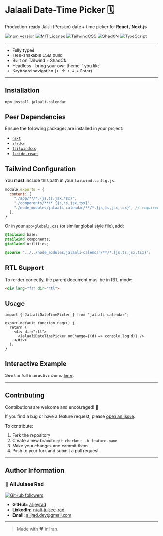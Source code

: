 # Jalaali Date-Time Picker 🗓️

Production-ready Jalali (Persian) date + time picker for **React / Next.js**.

[![npm version](https://img.shields.io/npm/v/jalaali-calendar.svg)](https://www.npmjs.com/package/jalaali-calendar)
[![MIT License](https://img.shields.io/badge/license-MIT-blue.svg)](LICENSE)
[![TailwindCSS](https://img.shields.io/badge/TailwindCSS-%5E3.0-38b2ac?logo=tailwindcss&logoColor=white)](https://tailwindcss.com)
[![ShadCN](https://img.shields.io/badge/ShadCN-UI-purple?logo=react)](https://ui.shadcn.dev)
[![TypeScript](https://img.shields.io/badge/TypeScript-%5E5.0-3178c6?logo=typescript&logoColor=white)](https://www.typescriptlang.org/)

---

- Fully typed
- Tree-shakable ESM build
- Built on Tailwind + ShadCN
- Headless – bring your own theme if you like
- Keyboard navigation (← ↑ → ↓ + Enter)

---

## Installation

```bash
npm install jalaali-calendar
```

## Peer Dependencies

Ensure the following packages are installed in your project:

- [`next`](https://nextjs.org/)
- [`shadcn`](https://ui.shadcn.com/docs)
- [`tailwindcss`](https://tailwindcss.com/)
- [`lucide-react`](https://lucide.dev/guide/packages/lucide-react)

## Tailwind Configuration

You **must** include this path in your `tailwind.config.js`:

```js
module.exports = {
  content: [
    "./app/**/*.{js,ts,jsx,tsx}",
    "./components/**/*.{js,ts,jsx,tsx}",
    "./node_modules/jalaali-calendar/**/*.{js,ts,jsx,tsx}", // required
  ],
}
```

Or in your `app/globals.css` (or similar global style file), add:

```css
@tailwind base;
@tailwind components;
@tailwind utilities;

@source "../../node_modules/jalaali-calendar/**/*.{js,ts,jsx,tsx}";
```

## RTL Support

To render correctly, the parent document must be in RTL mode:

```html
<div lang="fa" dir="rtl">
```

## Usage

```tsx
import { JalaaliDateTimePicker } from "jalaali-calendar";

export default function Page() {
  return (
    <div dir="rtl">
      <JalaaliDateTimePicker onChange={(d) => console.log(d)} />
    </div>
  );
}
```

## Interactive Example

See the full interactive demo [here](https://alijeyrad.github.io/jalaali-date-time-picker/).

---

## Contributing

Contributions are welcome and encouraged! 🙌

If you find a bug or have a feature request, please [open an issue](https://github.com/alijeyrad/jalaali-date-time-picker/issues).

To contribute:

1. Fork the repository
2. Create a new branch: `git checkout -b feature-name`
3. Make your changes and commit them
4. Push to your fork and submit a pull request

---

## Author Information

### 👤 Ali Julaee Rad

[![GitHub followers](https://img.shields.io/github/followers/alijeyrad?label=Follow&style=social)](https://github.com/alijeyrad)

- **GitHub**: [alijeyrad](https://github.com/alijeyrad)
- **LinkedIn**: [in/ali-julaee-rad](https://www.linkedin.com/in/ali-julaee-rad/)
- **Email**: [alijrad.dev@gmail.com](mailto:alijrad.dev@gmail.com)

---

> Made with ❤️ in Iran.
